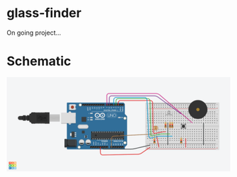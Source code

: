 # glass-finder

On going project...<br>

# Schematic
![alt-text-1](https://github.com/hasibzunair/glass-finder/blob/master/glass%20finder%20simulation.png "title-1")
